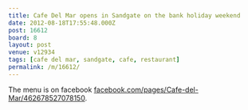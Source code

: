 ```yaml
---
title: Cafe Del Mar opens in Sandgate on the bank holiday weekend
date: 2012-08-18T17:55:48.000Z
post: 16612
board: 8
layout: post
venue: v12934
tags: [cafe del mar, sandgate, cafe, restaurant]
permalink: /m/16612/
---
```

The menu is on facebook <a rel="nofollow noopener" href="http://www.facebook.com/pages/Cafe-del-Mar/462678527078150">facebook.com/pages/Cafe-del-Mar/462678527078150</a>.
